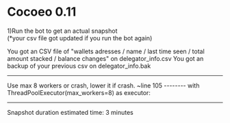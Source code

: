 # Cocoeo 0.11
1)Run the bot to get an actual snapshot</br>
(*your csv file got updated if you run the bot again)</br>


You got an CSV file of "wallets adresses / name / last time seen / total amount stacked / balance changes" on delegator_info.csv
You got an backup of your previous csv on delegator_info.bak

--------------------------------------------------------------------------------------------------------
Use max 8 workers or crash, lower it if crash.
~line 105  --------   with ThreadPoolExecutor(max_workers=8) as executor:

--------------------------------------------------------------------------------------------------------

Snapshot duration estimated time: 3 minutes
